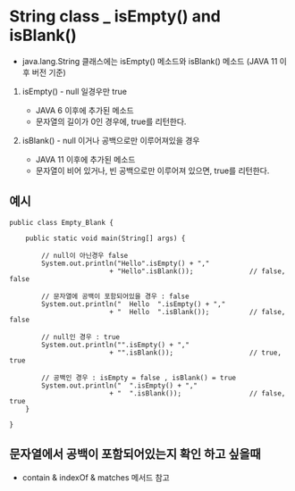 # String class \_ isEmpty() and isBlank()

- java.lang.String 클래스에는 isEmpty() 메소드와 isBlank() 메소드
  (JAVA 11 이후 버전 기준)

1. isEmpty() - null 일경우만 true

   - JAVA 6 이후에 추가된 메소드
   - 문자열의 길이가 0인 경우에, true를 리턴한다.

2. isBlank() - null 이거나 공백으로만 이루어져있을 경우
   - JAVA 11 이후에 추가된 메소드
   - 문자열이 비어 있거나, 빈 공백으로만 이루어져 있으면, true를 리턴한다.

## 예시

```
public class Empty_Blank {

	public static void main(String[] args) {

		// null이 아닌경우 false
		System.out.println("Hello".isEmpty() + ","
		                 + "Hello".isBlank()); 				// false, false

		// 문자열에 공백이 포함되어있을 경우 : false
        System.out.println("  Hello  ".isEmpty() + ","
                         + "  Hello  ".isBlank());   		// false, false

        // null인 경우 : true
        System.out.println("".isEmpty() + ","
                         + "".isBlank()); 					// true, true

        // 공백인 경우 : isEmpty = false , isBlank() = true
        System.out.println("  ".isEmpty() + ","
                         + "  ".isBlank()); 				// false, true
	}

}
```

## 문자열에서 공백이 포함되어있는지 확인 하고 싶을때

- contain & indexOf & matches 메서드 참고
  []()

